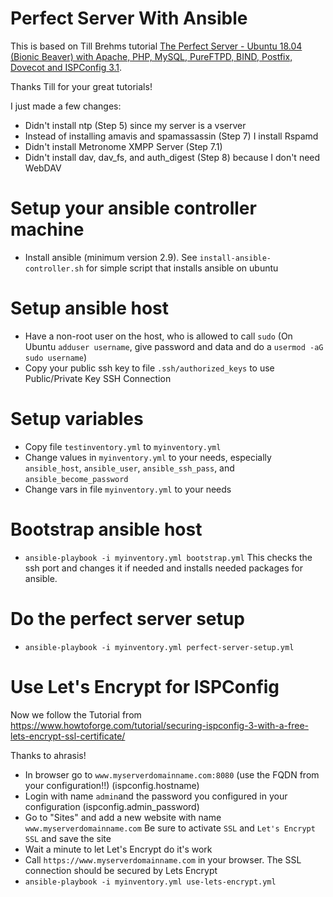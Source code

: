 # Perfect Server With Ansible

This is based on Till Brehms tutorial [The Perfect Server - Ubuntu 18.04 (Bionic Beaver) with Apache, PHP, MySQL, PureFTPD, BIND, Postfix, Dovecot and ISPConfig 3.1](https://www.howtoforge.com/tutorial/perfect-server-ubuntu-18.04-with-apache-php-myqsl-pureftpd-bind-postfix-doveot-and-ispconfig/).

Thanks Till for your great tutorials!

I just made a few changes:

- Didn't install ntp (Step 5) since my server is a vserver
- Instead of installing amavis and spamassassin (Step 7) I install Rspamd
- Didn't install Metronome XMPP Server (Step 7.1)
- Didn't install dav, dav_fs, and auth_digest (Step 8) because I don't need WebDAV

# Setup your ansible controller machine

- Install ansible (minimum version 2.9).
  See `install-ansible-controller.sh` for simple script that installs ansible on ubuntu

# Setup ansible host

- Have a non-root user on the host, who is allowed to call `sudo`
  (On Ubuntu `adduser username`, give password and data and do a `usermod -aG sudo username`)
- Copy your public ssh key to file `.ssh/authorized_keys` to use Public/Private Key SSH Connection

# Setup variables

- Copy file `testinventory.yml` to `myinventory.yml`
- Change values in `myinventory.yml` to your needs, especially `ansible_host`, `ansible_user`, `ansible_ssh_pass`, and `ansible_become_password`
- Change vars in file `myinventory.yml` to your needs

# Bootstrap ansible host

- `ansible-playbook -i myinventory.yml bootstrap.yml`
  This checks the ssh port and changes it if needed and installs needed packages for ansible.

# Do the perfect server setup

- `ansible-playbook -i myinventory.yml perfect-server-setup.yml`

# Use Let's Encrypt for ISPConfig

Now we follow the Tutorial from https://www.howtoforge.com/tutorial/securing-ispconfig-3-with-a-free-lets-encrypt-ssl-certificate/

Thanks to ahrasis!

- In browser go to `www.myserverdomainname.com:8080` (use the FQDN from your configuration!!) (ispconfig.hostname)
- Login with name `admin`and the password you configured in your configuration (ispconfig.admin_password)
- Go to "Sites" and add a new website with name `www.myserverdomainname.com` Be sure to activate `SSL` and `Let's Encrypt SSL` and save the site
- Wait a minute to let Let's Encrypt do it's work
- Call `https://www.myserverdomainname.com` in your browser. The SSL connection should be secured by Lets Encrypt
- `ansible-playbook -i myinventory.yml use-lets-encrypt.yml`
